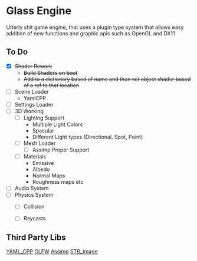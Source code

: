 # Glass Engine

Utterly shit game engine, that uses a plugin type system that allows easy addition of new functions and graphic apis such as OpenGL and DX11

## To Do
- [x]  <strike>Shader Rework</strike>
    -  <strike>Build Shaders on boot</strike>
    -  <strike>Add to a dictionary based of name and then set object shader based of a ref to that location</strike>
- [ ] Scene Loader
    - YamlCPP
- [ ] Settings Loader
- [ ] 3D Working
    - [ ] Lighting Support
        - Multiple Light Colors
        - Specular
        - Different Light types (Directional, Spot, Point)
    - [ ] Mesh Loader
        - [ ] Assimp Proper Support
    - [ ] Materials
        - Emissive
        - Albedo
        - Normal Maps
        - Roughness maps etc
- [ ] Audio System
- [ ] Physics System
    - [ ] Collision
    - [ ] Raycasts




## Third Party Libs
[YAML_CPP](https://github.com/jbeder/yaml-cpp)
[GLFW](https://github.com/glfw/glfw)
[Assimp](https://github.com/assimp/assimp)
[STB_Image](https://github.com/nothings/stb)